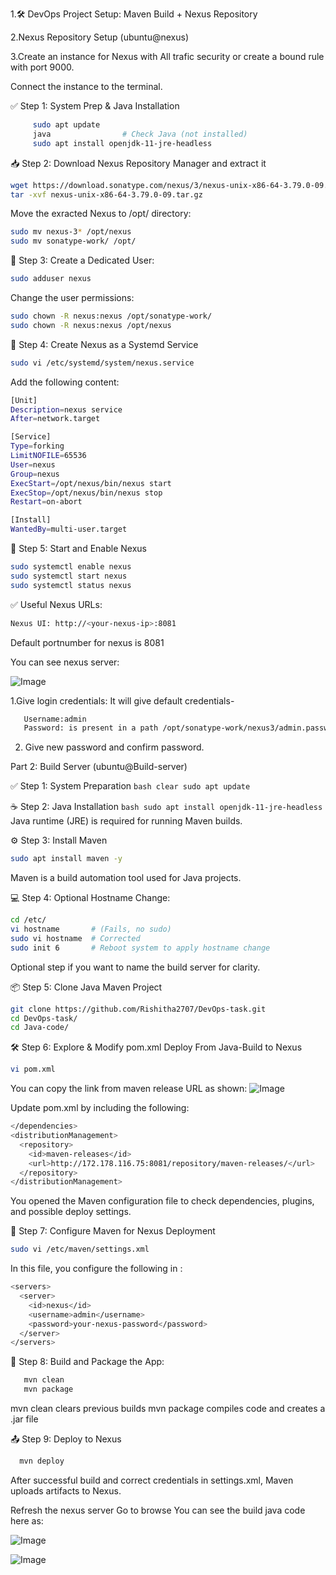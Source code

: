 1.🛠️ DevOps Project Setup: Maven Build + Nexus Repository

2.Nexus Repository Setup (ubuntu@nexus)

3.Create an instance for Nexus with All trafic security or create a bound rule with port 9000.

Connect the instance to the terminal.


✅ Step 1: System Prep & Java Installation
```bash
     sudo apt update
     java                # Check Java (not installed)
     sudo apt install openjdk-11-jre-headless
```

📥 Step 2: Download Nexus Repository Manager and extract it
   ```bash
  wget https://download.sonatype.com/nexus/3/nexus-unix-x86-64-3.79.0-09.tar.gz
  tar -xvf nexus-unix-x86-64-3.79.0-09.tar.gz
  ```

Move the exracted Nexus to /opt/ directory:
```bash
sudo mv nexus-3* /opt/nexus
sudo mv sonatype-work/ /opt/
```


👤 Step 3: Create a Dedicated User:
```bash
sudo adduser nexus
```

Change the user permissions:
```bash
sudo chown -R nexus:nexus /opt/sonatype-work/
sudo chown -R nexus:nexus /opt/nexus
```


🔧 Step 4: Create Nexus as a Systemd Service
```bash
sudo vi /etc/systemd/system/nexus.service
```

Add the following content:
```bash
[Unit]
Description=nexus service
After=network.target

[Service]
Type=forking
LimitNOFILE=65536
User=nexus
Group=nexus
ExecStart=/opt/nexus/bin/nexus start
ExecStop=/opt/nexus/bin/nexus stop
Restart=on-abort

[Install]
WantedBy=multi-user.target
```


🚀 Step 5: Start and Enable Nexus
```bash
sudo systemctl enable nexus
sudo systemctl start nexus
sudo systemctl status nexus
```


✅ Useful Nexus URLs:
```bash
Nexus UI: http://<your-nexus-ip>:8081
```
Default portnumber for nexus is 8081


You can see nexus server:

![Image](https://github.com/user-attachments/assets/31daf226-e22b-46e9-a263-4bc99bed48a5)


1.Give login credentials:
  It will give default credentials-
```bash
   Username:admin
   Password: is present in a path /opt/sonatype-work/nexus3/admin.password
```

2. Give new password and confirm password.



Part 2:
Build Server (ubuntu@Build-server)

✅ Step 1: System Preparation
    ```bash
     clear
     sudo apt update
    ``` 

☕ Step 2: Java Installation
    ```bash
    sudo apt install openjdk-11-jre-headless
    ```
Java runtime (JRE) is required for running Maven builds.


⚙️ Step 3: Install Maven
  ```bash
  sudo apt install maven -y
  ```
Maven is a build automation tool used for Java projects.


💻 Step 4: Optional Hostname Change:
```bash
cd /etc/
vi hostname       # (Fails, no sudo)
sudo vi hostname  # Corrected
sudo init 6       # Reboot system to apply hostname change
```
Optional step if you want to name the build server for clarity.




📦 Step 5: Clone Java Maven Project
```bash
git clone https://github.com/Rishitha2707/DevOps-task.git
cd DevOps-task/
cd Java-code/
```

🛠️ Step 6: Explore & Modify pom.xml
Deploy From Java-Build to Nexus 
```bash
vi pom.xml
```
You can copy the link from maven release URL as shown:
![Image](https://github.com/user-attachments/assets/d5577ca7-2264-4fd6-a1eb-7124410f62d0)

Update pom.xml by including the following:
```bash
</dependencies>
<distributionManagement>
  <repository>
    <id>maven-releases</id>
    <url>http://172.178.116.75:8081/repository/maven-releases/</url>
  </repository>
</distributionManagement>
```
You opened the Maven configuration file to check dependencies, plugins, and possible deploy settings.



📁 Step 7: Configure Maven for Nexus Deployment
```bash
sudo vi /etc/maven/settings.xml
```

In this file, you configure the following in <servers>:
```bash
<servers>
  <server>
    <id>nexus</id>
    <username>admin</username>
    <password>your-nexus-password</password>
  </server>
</servers>
```

🧪 Step 8: Build and Package the App:
```bash
   mvn clean
   mvn package
```
mvn clean clears previous builds
mvn package compiles code and creates a .jar file

📤 Step 9: Deploy to Nexus
```bash
  mvn deploy
```
After successful build and correct credentials in settings.xml, Maven uploads artifacts to Nexus.

Refresh the nexus server
Go to browse
You can see the build java code here as:

![Image](https://github.com/user-attachments/assets/f0eb9336-4f73-4479-b4d1-93729900bb78)

![Image](https://github.com/user-attachments/assets/0aa2b681-b8ca-4988-adb9-fdd69e2b7e1b)
